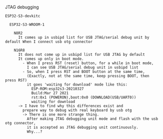 JTAG debugging

    ESP32-S3-devkitc

      ESP32-S3-WROOM-1

        N8R2
          It comes up in usbipd list for USB JTAG/serial debug unit by default When I connect usb otg connector

        N16R8
          It does not come up in usbipd list for USB JTAG by default
          It comes up only in boot mode.
            - When I press RST (reset) button, for a while in boot mode,
              I can see USB JTAG/serial debug unit in usbipd list
            - So, when I press RST and BOOT button at the same time,
              (Exactly, not at the same time, keep pressing BOOT, then press RST)
              it goes 'waiting for download' mode like this:
                ESP-ROM:esp32s3-20210327
                Build:Mar 27 2021
                rst:0x1 (POWERON),boot:0x0 (DOWNLOAD(USB/UART0))
                waiting for download
          -> I have to find why this differences exist and
            prepare way to debug with real keyboard by usb otg
            -> There is one more strange thing.
              After making JTAG debugging unit mode and flash with the usb otg connector,
              it is accepted as JTAG debugging unit continuously.
              Why...?

